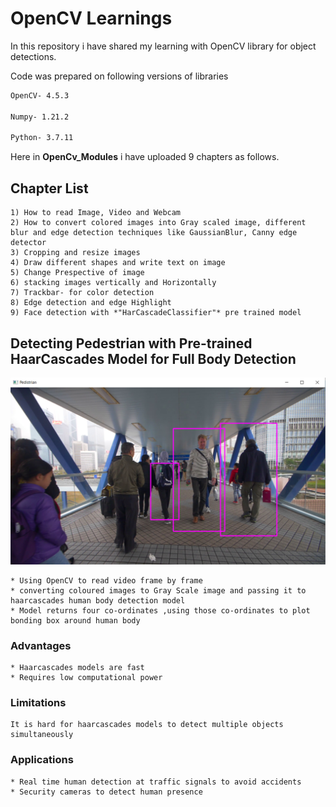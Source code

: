 # OpenCV Learnings

In this repository i have shared my learning with OpenCV library for object detections. 

Code was prepared on following versions of libraries
```bash
OpenCV- 4.5.3

Numpy- 1.21.2

Python- 3.7.11
```


Here in **OpenCv_Modules** i have uploaded 9 chapters as follows.

## Chapter List
```
1) How to read Image, Video and Webcam 
2) How to convert colored images into Gray scaled image, different blur and edge detection techniques like GaussianBlur, Canny edge detector
3) Cropping and resize images
4) Draw different shapes and write text on image
5) Change Prespective of image
6) stacking images vertically and Horizontally
7) Trackbar- for color detection
8) Edge detection and edge Highlight
9) Face detection with *"HarCascadeClassifier"* pre trained model 
```
## Detecting Pedestrian with Pre-trained HaarCascades Model for Full Body Detection

![pedestrian detection with haarcascades](https://github.com/TheAshpak/Learning-OpenCV/blob/main/Output_img.png)

```
* Using OpenCV to read video frame by frame
* converting coloured images to Gray Scale image and passing it to haarcascades human body detection model
* Model returns four co-ordinates ,using those co-ordinates to plot bonding box around human body
```
### Advantages
```
* Haarcascades models are fast
* Requires low computational power
```
### Limitations
```
It is hard for haarcascades models to detect multiple objects simultaneously 
```
### Applications
```
* Real time human detection at traffic signals to avoid accidents
* Security cameras to detect human presence
```
